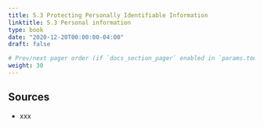 ```yaml
---
title: 5.3 Protecting Personally Identifiable Information
linktitle: 5.3 Personal information
type: book
date: "2020-12-20T00:00:00-04:00"
draft: false

# Prev/next pager order (if `docs_section_pager` enabled in `params.toml`)
weight: 30
---
```


## Sources
- xxx